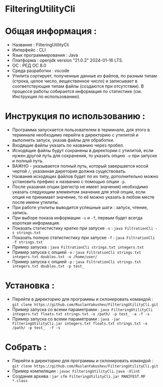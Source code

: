 # FilteringUtilityCli
# Общая информация :
 * Название : FilteringUtilityCli
 * Интерфейс : CLI
 * Язык программирования : Java
 * Платформа : openjdk version "21.0.2" 2024-01-16 LTS.
 * ОС : РЕД ОС 8.0
 * Среда разработки : vscode
 * Утилита сортирует, полученные данные из файлов, по разным типам (строка, целое число, вещественное число) и записывает в соответствующие типам файлы (создаются при отсутствии). В процессе работы собирается информация по статистике (см. Инструкция по использованию).

# Инструкция по использованию :
 * Программа запускается пользователем в терминале, для этого в терминале необходимо перейти в директорию с утилитой и выполнить запуск, указав файлы для обработки.
 * Входящие файлы указать по названию через пробел.
 * Исходящие файлы будут сохранены в директории с утилитой, если нужен другой путь для сохранения, то указать опцию `-o` при запуске и полный путь.
 * ВАЖНО - указывается полный путь, который завершается косой чертой `/`, указанная диретория должна существовать.
 * Названия исходящих файлов будет по их типу, дополнительно можно установить префикс к названию с помощью опции `-p`.
 * После указания опции (регистр не имеет значения) необходимо указать следующим элементом значение для этой опции, если опция не принимает значение, то её можно указать в любом месте после имени утилиты.
 * При работе утилиты выводится успешные шаги : запуск, чтение, запись.
 * При выборе показа информации `-s` и `-f`, первым будет всегда короткая информация.
 * Показать статистистику кратко при запуске `-s` :  `java FiltrationCli -s strings.txt`
 * Показать полную статистистику при запуске `-f` :  `java FiltrationCli -f strings.txt`
 * Пример запуска : `java FiltrationCli strings.txt integers.txt`
 * Пример запуска с опцией `-o` : `java FiltrationCli strings.txt integers.txt doubles.txt -o /home/user/` 
 * Пример запуска с опцией `-p` : `java FiltrationCli strings.txt integers.txt doubles.txt -p test_`

# Установка :
 * Перейти в директорию для программы и склонировать командой : `git clone https://github.com/RuslanYakushev/FilteringUtilityCli.git`
 * Пример запуска со всеми параметрами : `java FilteringUtilityCli integers.txt floats.txt strings.txt -o /path/ -p test_ -a -f -s`
 * Пример запуска со всеми параметрами : `java -jar FilteringUtilityCli.jar integers.txt floats.txt strings.txt -o /path/ -p test_  -f -s`

# Собрать :
 * Перейти в директорию для программы и склонировать командой : `git clone https://github.com/RuslanYakushev/FilteringUtilityCli.git`
 * Пример компиляции : `javac FilteringUtilityCli.java -Xlint`
 * Создания архива : `jar cfm FilteringUtilityCli.jar MANIFEST.MF *.class`


 
